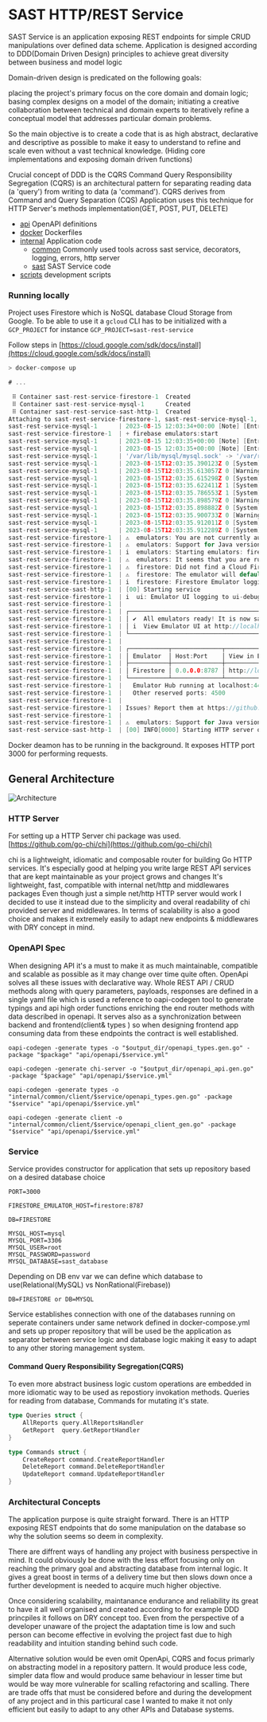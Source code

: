 # SAST HTTP/REST Service

SAST Service is an application exposing REST endpoints for simple CRUD manipulations over defined data scheme.
Application is designed according to DDD(Domain Driven Design) principles to achieve great diversity between business and model logic

Domain-driven design is predicated on the following goals:

placing the project's primary focus on the core domain and domain logic;
basing complex designs on a model of the domain;
initiating a creative collaboration between technical and domain experts to iteratively refine a conceptual model that addresses particular domain problems.

So the main objective is to create a code that is as high abstract, declarative and descriptive as possible to make it easy to understand to refine and scale even without a vast technical knowledge.
(Hiding core implementations and exposing domain driven functions)

Crucial concept of DDD is the CQRS
Command Query Responsibility Segregation (CQRS) is an architectural pattern for separating reading data (a 'query') from writing to data (a 'command'). CQRS derives from Command and Query Separation (CQS)
Application uses this technique for HTTP Server's methods implementation(GET, POST, PUT, DELETE)

- [api](api/) OpenAPI definitions
- [docker](docker/) Dockerfiles
- [internal](internal/) Application code
    - [common](internal/common/) Commonly used tools across sast service, decorators, logging, errors, http server
    - [sast](internal/sast/) SAST Service code
- [scripts](scripts/) development scripts

### Running locally
Project uses Firestore which is NoSQL database Cloud Storage from Google. To be able to use it a `gcloud` CLI has to be initialized with a `GCP_PROJECT`
for instance `GCP_PROJECT=sast-rest-service`

Follow steps in [https://cloud.google.com/sdk/docs/install](https://cloud.google.com/sdk/docs/install)
```go
> docker-compose up

# ...

 ⠿ Container sast-rest-service-firestore-1  Created                                                                                                                          0.0s
 ⠿ Container sast-rest-service-mysql-1      Created                                                                                                                          0.0s
 ⠿ Container sast-rest-service-sast-http-1  Created                                                                                                                          0.0s
Attaching to sast-rest-service-firestore-1, sast-rest-service-mysql-1, sast-rest-service-sast-http-1
sast-rest-service-mysql-1      | 2023-08-15 12:03:34+00:00 [Note] [Entrypoint]: Entrypoint script for MySQL Server 8.1.0-1.el8 started.
sast-rest-service-firestore-1  | + firebase emulators:start
sast-rest-service-mysql-1      | 2023-08-15 12:03:35+00:00 [Note] [Entrypoint]: Switching to dedicated user 'mysql'
sast-rest-service-mysql-1      | 2023-08-15 12:03:35+00:00 [Note] [Entrypoint]: Entrypoint script for MySQL Server 8.1.0-1.el8 started.
sast-rest-service-mysql-1      | '/var/lib/mysql/mysql.sock' -> '/var/run/mysqld/mysqld.sock'
sast-rest-service-mysql-1      | 2023-08-15T12:03:35.390123Z 0 [System] [MY-015015] [Server] MySQL Server - start.
sast-rest-service-mysql-1      | 2023-08-15T12:03:35.613057Z 0 [Warning] [MY-011068] [Server] The syntax '--skip-host-cache' is deprecated and will be removed in a future release. Please use SET GLOBAL host_cache_size=0 instead.
sast-rest-service-mysql-1      | 2023-08-15T12:03:35.615298Z 0 [System] [MY-010116] [Server] /usr/sbin/mysqld (mysqld 8.1.0) starting as process 1
sast-rest-service-mysql-1      | 2023-08-15T12:03:35.622411Z 1 [System] [MY-013576] [InnoDB] InnoDB initialization has started.
sast-rest-service-mysql-1      | 2023-08-15T12:03:35.786553Z 1 [System] [MY-013577] [InnoDB] InnoDB initialization has ended.
sast-rest-service-mysql-1      | 2023-08-15T12:03:35.898579Z 0 [Warning] [MY-010068] [Server] CA certificate ca.pem is self signed.
sast-rest-service-mysql-1      | 2023-08-15T12:03:35.898882Z 0 [System] [MY-013602] [Server] Channel mysql_main configured to support TLS. Encrypted connections are now supported for this channel.
sast-rest-service-mysql-1      | 2023-08-15T12:03:35.900733Z 0 [Warning] [MY-011810] [Server] Insecure configuration for --pid-file: Location '/var/run/mysqld' in the path is accessible to all OS users. Consider choosing a different directory.
sast-rest-service-mysql-1      | 2023-08-15T12:03:35.912011Z 0 [System] [MY-011323] [Server] X Plugin ready for connections. Bind-address: '::' port: 33060, socket: /var/run/mysqld/mysqlx.sock
sast-rest-service-mysql-1      | 2023-08-15T12:03:35.912289Z 0 [System] [MY-010931] [Server] /usr/sbin/mysqld: ready for connections. Version: '8.1.0'  socket: '/var/run/mysqld/mysqld.sock'  port: 3306  MySQL Community Server - GPL.
sast-rest-service-firestore-1  | ⚠  emulators: You are not currently authenticated so some features may not work correctly. Please run firebase login to authenticate the CLI.
sast-rest-service-firestore-1  | ⚠  emulators: Support for Java version <= 10 will be dropped soon in firebase-tools@11. Please upgrade to Java version 11 or above to continue using the emulators.
sast-rest-service-firestore-1  | i  emulators: Starting emulators: firestore
sast-rest-service-firestore-1  | ⚠  emulators: It seems that you are running multiple instances of the emulator suite for project sast-rest-service. This may result in unexpected behavior.
sast-rest-service-firestore-1  | ⚠  firestore: Did not find a Cloud Firestore rules file specified in a firebase.json config file.
sast-rest-service-firestore-1  | ⚠  firestore: The emulator will default to allowing all reads and writes. Learn more about this option: https://firebase.google.com/docs/emulator-suite/install_and_configure#security_rules_configuration.
sast-rest-service-firestore-1  | i  firestore: Firestore Emulator logging to firestore-debug.log
sast-rest-service-sast-http-1  | [00] Starting service
sast-rest-service-firestore-1  | i  ui: Emulator UI logging to ui-debug.log
sast-rest-service-firestore-1  | 
sast-rest-service-firestore-1  | ┌─────────────────────────────────────────────────────────────┐
sast-rest-service-firestore-1  | │ ✔  All emulators ready! It is now safe to connect your app. │
sast-rest-service-firestore-1  | │ i  View Emulator UI at http://localhost:4000                │
sast-rest-service-firestore-1  | └─────────────────────────────────────────────────────────────┘
sast-rest-service-firestore-1  | 
sast-rest-service-firestore-1  | ┌───────────┬──────────────┬─────────────────────────────────┐
sast-rest-service-firestore-1  | │ Emulator  │ Host:Port    │ View in Emulator UI             │
sast-rest-service-firestore-1  | ├───────────┼──────────────┼─────────────────────────────────┤
sast-rest-service-firestore-1  | │ Firestore │ 0.0.0.0:8787 │ http://localhost:4000/firestore │
sast-rest-service-firestore-1  | └───────────┴──────────────┴─────────────────────────────────┘
sast-rest-service-firestore-1  |   Emulator Hub running at localhost:4400
sast-rest-service-firestore-1  |   Other reserved ports: 4500
sast-rest-service-firestore-1  | 
sast-rest-service-firestore-1  | Issues? Report them at https://github.com/firebase/firebase-tools/issues and attach the *-debug.log files.
sast-rest-service-firestore-1  |  
sast-rest-service-firestore-1  | ⚠  emulators: Support for Java version <= 10 will be dropped soon in firebase-tools@11. Please upgrade to Java version 11 or above to continue using the emulators.
sast-rest-service-sast-http-1  | [00] INFO[0000] Starting HTTP server on port:3000    
```

Docker deamon has to be running in the background. It exposes HTTP port 3000 for performing requests. 

## General Architecture


![Architecture](/arch.jpg)

### HTTP Server
For setting up a HTTP Server chi package was used.
[https://github.com/go-chi/chi](https://github.com/go-chi/chi)

chi is a lightweight, idiomatic and composable router for building Go HTTP services. It's especially good at helping you write large REST API services that are kept maintainable as your project grows and changes
It's lightweight, fast, compatible with internal net/http and middlewares packages
Even though just a simple net/http HTTP server would work I decided to use it instead due to the simplicity and overal readability of chi provided server and middlewares. In terms of scalability is also a good choice and makes it extremely easily to adapt new endpoints & middlewares with DRY concept in mind.

### OpenAPI Spec
When designing API it's a must to make it as much maintainable, compatible and scalable as possible as it may change over time quite often.
OpenApi solves all these issues with declarative way. Whole REST API / CRUD methods along with query parameters, payloads, responses are defined in a single yaml file which is used a reference to oapi-codegen tool to generate typings and api high order functions enriching the end router methods with data described in openapi.
It serves also as a synchronization between backend and frontend(client& types ) so when designing frontend app consuming data from these endpoints the contract is well established.

```shell
oapi-codegen -generate types -o "$output_dir/openapi_types.gen.go" -package "$package" "api/openapi/$service.yml"

oapi-codegen -generate chi-server -o "$output_dir/openapi_api.gen.go" -package "$package" "api/openapi/$service.yml"

oapi-codegen -generate types -o "internal/common/client/$service/openapi_types.gen.go" -package "$service" "api/openapi/$service.yml"

oapi-codegen -generate client -o "internal/common/client/$service/openapi_client_gen.go" -package "$service" "api/openapi/$service.yml"

```

### Service
Service provides constructor for application that sets up repository based on a desired database choice

```shell
PORT=3000

FIRESTORE_EMULATOR_HOST=firestore:8787

DB=FIRESTORE

MYSQL_HOST=mysql
MYSQL_PORT=3306
MYSQL_USER=root
MYSQL_PASSWORD=password
MYSQL_DATABASE=sast_database
```
Depending on DB env var we can define which database to use(Relational(MySQL) vs NonRational(Firebase))

```shell
DB=FIRESTORE or DB=MYSQL
```
Service establishes connection with one of the databases running on seperate containers under same network
defined in docker-compose.yml and sets up proper repository that will be used be the application as separator between service logic and database logic making it easy to adapt to any other storing management system.
#### Command Query Responsibility Segregation(CQRS)

To even more abstract business logic custom operations are embedded in more idiomatic way to be used as repostiory invokation methods. Queries for reading from database, Commands for mutating it's state.
```go
type Queries struct {
	AllReports query.AllReportsHandler
	GetReport  query.GetReportHandler
}

type Commands struct {
	CreateReport command.CreateReportHandler
	DeleteReport command.DeleteReportHandler
	UpdateReport command.UpdateReportHandler
}
```

### Architectural Concepts
The application purpose is quite straight forward. There is an HTTP exposing REST endpoints that do some manipulation on the database so why the solution seems so deem in complexity.

There are diffrent ways of handling any project with business perspective in mind. It could obviously be done with the less effort focusing only on reaching the primary goal and abstracting database from internal logic. It gives a great boost in terms of a delivery time but then slows down once a further development is needed to acquire much higher objective.

Once considering scalability, maintanance endurance and reliability its great to have it all well organised and created according to for example DDD princpiles it follows on DRY concept too. Even from the perspective of a developer unaware of the project the adaptation time is low and such person can become effective in evolving the project fast due to high readability and intuition standing behind such code.

Alternative solution would be even omit OpenApi, CQRS and focus primarly on abstracting model in a repository pattern. It would produce less code, simpler data flow and would produce same behaviour in lesser time but would be way more vulnerable for scalling refactoring and scalling. 
There are trade offs that must be considered before and during the development of any project and in this particural case I wanted to make it not only efficient but easily to adapt to any other APIs and Database systems.
